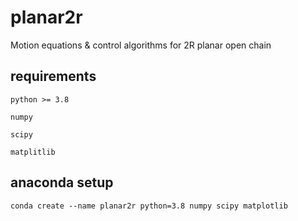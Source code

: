 # planar2r
Motion equations &amp; control algorithms for 2R planar open chain



## requirements

`python >= 3.8`

`numpy`

`scipy`

`matplitlib`



## anaconda setup

```
conda create --name planar2r python=3.8 numpy scipy matplotlib
```

